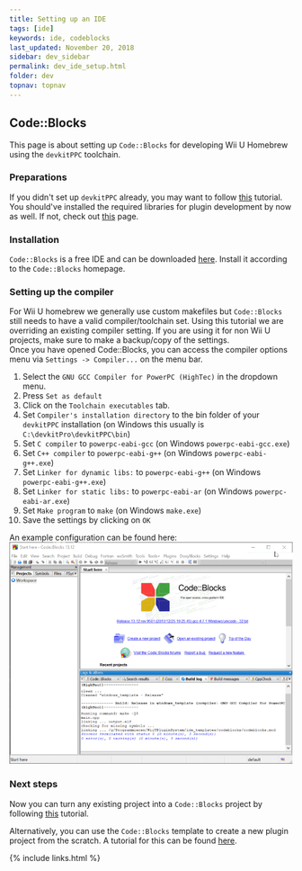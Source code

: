 ```yaml
---
title: Setting up an IDE
tags: [ide]
keywords: ide, codeblocks
last_updated: November 20, 2018
sidebar: dev_sidebar
permalink: dev_ide_setup.html
folder: dev
topnav: topnav
---
```


## Code::Blocks
This page is about setting up `Code::Blocks` for developing Wii U Homebrew using the `devkitPPC` toolchain.  

### Preparations
If you didn't set up `devkitPPC` already, you may want to follow [this](dev_toolchain_setup) tutorial. You should've installed the required libraries for plugin development by now as well. If not, check out [this](dev_required_libraries) page.  

### Installation
`Code::Blocks` is a free IDE and can be downloaded [here](http://www.codeblocks.org/). Install it according to the `Code::Blocks` homepage.

### Setting up the compiler
For Wii U homebrew we generally use custom makefiles but `Code::Blocks` still needs to have a valid compiler/toolchain set. Using this tutorial we are overriding an existing compiler setting. 
If you are using it for non Wii U projects, make sure to make a backup/copy of the settings.  
Once you have opened Code::Blocks, you can access the compiler options menu via `Settings -> Compiler...` on the menu bar.
1. Select the `GNU GCC Compiler for PowerPC (HighTec)` in the dropdown menu.
2. Press `Set as default`
3. Click on the `Toolchain executables` tab.
4. Set `Compiler's installation directory` to the bin folder of your `devkitPPC` installation (on Windows this usually is `C:\devkitPro\devkitPPC\bin`)
5. Set `C compiler` to `powerpc-eabi-gcc` (on Windows `powerpc-eabi-gcc.exe`)
6. Set `C++ compiler` to `powerpc-eabi-g++` (on Windows `powerpc-eabi-g++.exe`)
7. Set `Linker for dynamic libs:` to `powerpc-eabi-g++` (on Windows `powerpc-eabi-g++.exe`)
8. Set `Linker for static libs:` to `powerpc-eabi-ar` (on Windows `powerpc-eabi-ar.exe`)
9. Set `Make program` to `make` (on Windows `make.exe`)
10. Save the settings by clicking on `OK`

An example configuration can be found here:  
![Example configuration of the compiler in Code::Blocks](assets/img/cnfkmHR.gif)

### Next steps
Now you can turn any existing project into a `Code::Blocks` project by following [this](dev_codeblocks_project_from_scratch.html) tutorial.  

Alternatively, you can use the `Code::Blocks` template to create a new plugin project from the scratch. A tutorial for this can be found [here](dev_project_template_in_code_blocks.html).

{% include links.html %}
